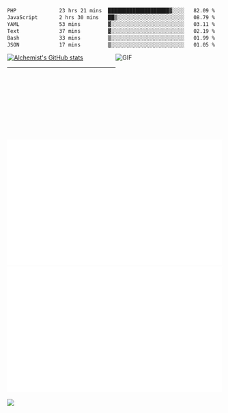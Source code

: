 <!--START_SECTION:waka-->

```text
PHP              23 hrs 21 mins  ████████████████████▓░░░░   82.09 %
JavaScript       2 hrs 30 mins   ██▒░░░░░░░░░░░░░░░░░░░░░░   08.79 %
YAML             53 mins         ▓░░░░░░░░░░░░░░░░░░░░░░░░   03.11 %
Text             37 mins         ▓░░░░░░░░░░░░░░░░░░░░░░░░   02.19 %
Bash             33 mins         ▒░░░░░░░░░░░░░░░░░░░░░░░░   01.99 %
JSON             17 mins         ▒░░░░░░░░░░░░░░░░░░░░░░░░   01.05 %
```

<!--END_SECTION:waka-->

[![Alchemist's GitHub stats](https://github-readme-stats.vercel.app/api?username=DrMaxis&show_icons=true&theme=outrun&count_private=true)](#)
<img align="right" alt="GIF" src="https://user-images.githubusercontent.com/5355808/139111924-210cc6fa-9fb1-4dac-929d-6324a5836a92.gif" width="250" height="200" />
<hr />

![](https://raw.githubusercontent.com/DrMaxis/github-stats-transparent/output/generated/overview.svg)
![](https://raw.githubusercontent.com/DrMaxis/github-stats-transparent/output/generated/languages.svg)

 
<a href="https://count.getloli.com/"><img src="https://count.getloli.com/get/@:maxis-the-alchemist?theme=rule34"></a>
<!-- https://count.getloli.com/get/@alchemist?theme=rule34 -->
<br>
